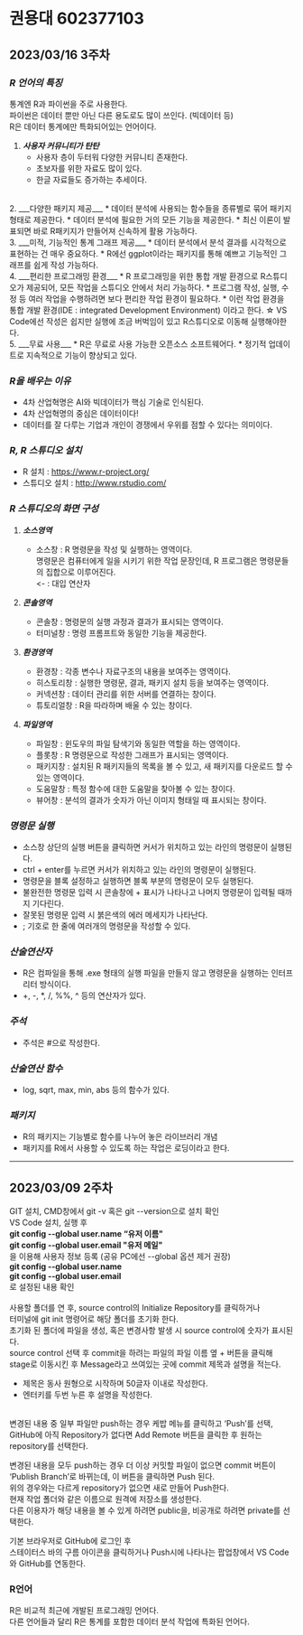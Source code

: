 # 권용대 602377103

## 2023/03/16 3주차
### ___R 언어의 특징___  
통계엔 R과 파이썬을 주로 사용한다.  
파이썬은 데이터 뿐만 아닌 다른 용도로도 많이 쓰인다. (빅데이터 등)  
R은 데이터 통계에만 특화되어있는 언어이다.  

1. ___사용자 커뮤니티가 탄탄___  
    * 사용자 층이 두터워 다양한 커뮤니티 존재한다.  
    * 초보자를 위한 자료도 많이 있다.
    * 한글 자료들도 증가하는 추세이다.  
<br>
2. ___다양한 패키지 제공___  
    * 데이터 분석에 사용되는 함수들을 종류별로 묶어 패키지 형태로 제공한다.  
    * 데이터 분석에 필요한 거의 모든 기능을 제공한다.  
    * 최신 이론이 발표되면 바로 R패키지가 만들어져 신속하게 활용 가능하다.  
<br>
3. ___미적, 기능적인 통계 그래프 제공___  
    * 데이터 분석에서 분석 결과를 시각적으로 표현하는 건 매우 중요하다.  
    * R에선 ggplot이라는 패키지를 통해 예쁘고 기능적인 그래프를 쉽게 작성 가능하다.  
<br>
4. ___편리한 프로그래밍 환경___  
    * R 프로그래밍을 위한 통합 개발 환경으로 R스튜디오가 제공되어, 모든 작업을 스튜디오 안에서 처리 가능하다.  
    * 프로그램 작성, 실행, 수정 등 여러 작업을 수행하려면 보다 편리한 작업 환경이 필요하다.  
    * 이런 작업 환경을 통합 개발 환경(IDE : integrated Development Environment) 이라고 한다.  
    ☆ VS Code에선 작성은 쉽지만 실행에 조금 버벅임이 있고 R스튜디오로 이동해 실행해야한다.  
<br>
5. ___무료 사용___  
    * R은 무료로 사용 가능한 오픈소스 소프트웨어다.
    * 정기적 업데이트로 지속적으로 기능이 향상되고 있다.

### ___R을 배우는 이유___  
  * 4차 산업혁명은 AI와 빅데이터가 핵심 기술로 인식된다.
  * 4차 산업혁명의 중심은 데이터이다!
  * 데이터를 잘 다루는 기업과 개인이 경쟁에서 우위를 점할 수 있다는 의미이다.

### ___R, R 스튜디오 설치___  
  * R 설치 : https://www.r-project.org/
  * 스튜디오 설치 : http://www.rstudio.com/

### ___R 스튜디오의 화면 구성___
1. ___소스영역___  
     * 소스창 : R 명령문을 작성 및 실행하는 영역이다.  
    명령문은 컴퓨터에게 일을 시키기 위한 작업 문장인데, R 프로그램은 명령문들의 집합으로 이루어진다.  
    <- : 대입 연산자

2. ___콘솔영역___  
    * 콘솔창 : 명령문의 실행 과정과 결과가 표시되는 영역이다.
    * 터미널창 : 명령 프롬프트와 동일한 기능을 제공한다.

3. ___환경영역___  
    * 환경창 : 각종 변수나 자료구조의 내용을 보여주는 영역이다.
    * 히스토리창 : 실행한 명령문, 결과, 패키지 설치 등을 보여주는 영역이다.
    * 커넥션창 : 데이터 관리를 위한 서버를 연결하는 창이다.
    * 튜토리얼창 : R을 따라하며 배울 수 있는 창이다.

4. ___파일영역___  
    * 파일창 : 윈도우의 파일 탐색기와 동일한 역할을 하는 영역이다.
    * 플롯창 : R 명령문으로 작성한 그래프가 표시되는 영역이다.
    * 패키지창 : 설치된 R 패키지들의 목록을 볼 수 있고, 새 패키지를 다운로드 할 수 있는 영역이다.
    * 도움말창 : 특정 함수에 대한 도움말을 찾아볼 수 있는 창이다.
    * 뷰어창 : 분석의 결과가 숫자가 아닌 이미지 형태일 때 표시되는 창이다.

### ___명령문 실행___
 * 소스창 상단의 실행 버튼을 클릭하면 커서가 위치하고 있는 라인의 명령문이 실행된다.  
 * ctrl + enter를 누르면 커서가 위치하고 있는 라인의 명령문이 실행된다.  
 * 명령문을 블록 설정하고 실행하면 블록 부분의 명령문이 모두 실행된다.  
 * 불완전한 명령문 입력 시 콘솔창에 + 표시가 나타나고 나머지 명령문이 입력될 때까지 기다린다.  
 * 잘못된 명령문 입력 시 붉은색의 에러 메세지가 나타난다.  
 * ; 기호로 한 줄에 여러개의 명령문을 작성할 수 있다.

### ___산술연산자___
* R은 컴파일을 통해 .exe 형태의 실행 파일을 만들지 않고 명령문을 실행하는 인터프리터 방식이다.
* +, -, *, /, %%, ^ 등의 연산자가 있다.

### ___주석___
* 주석은 #으로 작성한다.

### ___산술연산 함수___
* log, sqrt, max, min, abs 등의 함수가 있다. 

### ___패키지___
* R의 패키지는 기능별로 함수를 나누어 놓은 라이브러리 개념  
* 패키지를 R에서 사용할 수 있도록 하는 작업은 로딩이라고 한다.

---
## 2023/03/09 2주차
GIT 설치, CMD창에서 git -v 혹은 git --version으로 설치 확인 </br>
VS Code 설치, 실행 후 </br>
__git config --global user.name “유저 이름"__ </br>
__git config --global user.email "유저 메일"__ </br>
을 이용해 사용자 정보 등록 (공유 PC에선 --global 옵션 제거 권장) </br>
__git config --global user.name__ </br>
__git config --global user.email__ </br>
로 설정된 내용 확인 </br></br>
사용할 폴더를 연 후, source control의 Initialize Repository를 클릭하거나 </br>
터미널에 git init 명령어로 해당 폴더를 초기화 한다. </br>
초기화 된 폴더에 파일을 생성, 혹은 변경사항 발생 시 source control에 숫자가 표시된다. </br>
source control 선택 후 commit을 하려는 파일의 파일 이름 옆 + 버튼을 클릭해 stage로 이동시킨 후 Message라고 쓰여있는 곳에 commit 제목과 설명을 적는다. </br>
* 제목은 동사 원형으로 시작하며 50글자 이내로 작성한다. </br>
* 엔터키를 두번 누른 후 설명을 작성한다. </br></br>

변경된 내용 중 일부 파일만 push하는 경우 케밥 메뉴를 클릭하고 ‘Push’를 선택, GitHub에 아직 Repository가 없다면 Add Remote 버튼을 클릭한 후 원하는 repository를 선택한다. </br>

변경된 내용을 모두 push하는 경우 더 이상 커밋할 파일이 없으면 commit 버튼이 ‘Publish Branch’로 바뀌는데, 이 버튼을 클릭하면 Push 된다. </br>
위의 경우와는 다르게 repository가 없으면 새로 만들어 Push한다. </br>
현재 작업 폴더와 같은 이름으로 원격에 저장소를 생성한다. </br>
다른 이용자가 해당 내용을 볼 수 있게 하려면 public을, 비공개로 하려면 private를 선택한다. </br>

기본 브라우저로 GitHub에 로그인 후 </br>
스테이터스 바의 구름 아이콘을 클릭하거나 Push시에 나타나는 팝업창에서 VS Code와 GitHub를 연동한다. </br>

### __R언어__ 
R은 비교적 최근에 개발된 프로그래밍 언어다. </br>
다른 언어들과 달리 R은 통계를 포함한 데이터 분석 작업에 특화된 언어다. </br>
